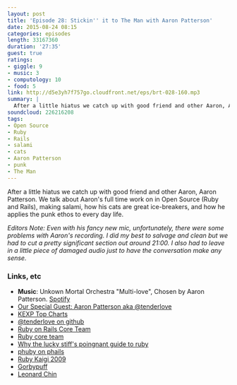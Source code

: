 ```yaml
---
layout: post
title: 'Episode 28: Stickin'' it to The Man with Aaron Patterson'
date: 2015-08-24 08:15
categories: episodes
length: 33167360
duration: '27:35'
guest: true
ratings:
- giggle: 9
- music: 3
- computology: 10
- food: 5
link: http://d5e3yh7f757go.cloudfront.net/eps/brt-028-160.mp3
summary: |
  After a little hiatus we catch up with good friend and other Aaron, Aaron Patterson. We talk about Aaron's full time work on in Open Source (Ruby and Rails), making salami, how his cats are great ice-breakers, and how he applies the punk ethos to every day life.
soundcloud: 226216208
tags:
- Open Source
- Ruby
- Rails
- salami
- cats
- Aaron Patterson
- punk
- The Man
---
```

After a little hiatus we catch up with good friend and other Aaron, Aaron Patterson. We talk about Aaron's full time work on in Open Source (Ruby and Rails), making salami, how his cats are great ice-breakers, and how he applies the punk ethos to every day life.

<!-- more -->

*Editors Note: Even with his fancy new mic, unfortunately, there were some problems with Aaron's recording. I did my best to salvage and clean but we had to cut a pretty significant section out around 21:00. I also had to leave in a little piece of damaged audio just to have the conversation make any sense.*

### Links, etc

* <strong>Music</strong>: Unkown Mortal Orchestra "Multi-love", Chosen by Aaron Patterson. [Spotify](https://open.spotify.com/track/0PEXp5yk0sx9dJ8JzwvjJb)
* [Our Special Guest: Aaron Patterson aka @tenderlove](https://twitter.com/tenderlove)
* [KEXP Top Charts](http://kexp.org/lists/TopAlbumsOf2014)
* [@tenderlove on github](https://github.com/tenderlove)
* [Ruby on Rails Core Team](http://rubyonrails.org/core/)
* [Ruby core team](https://www.ruby-lang.org/en/community/ruby-core/)
* [Why the lucky stiff's poingnant guide to ruby](http://mislav.uniqpath.com/poignant-guide/)
* [phuby on phails](https://www.youtube.com/watch?v=lsWKjS6Vufw)
* [Ruby Kaigi 2009](http://rubykaigi.org/2009/en)
* [Gorbypuff](https://twitter.com/gorbypuff)
* [Leonard Chin](https://twitter.com/lchin)
